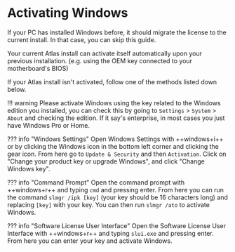 # Activating Windows

If your PC has installed Windows before, it should migrate the license to the current install. In that case, you can skip this guide.

Your current Atlas install can activate itself automatically upon your previous installation. (e.g. using the OEM key connected to your motherboard's BIOS)

If your Atlas install isn't activated, follow one of the methods listed down below.


!!! warning
    Please activate Windows using the key related to the Windows edition you installed, you can check this by going to `Settings` > `System` > `About` and checking the edition. If it say's enterprise, in most cases you just have Windows Pro or Home.

??? info "Windows Settings"
    Open Windows Settings with ++windows+i++ or by clicking the Windows icon in the bottom left corner and clicking the gear icon. From here go to `Update & Security` and then `Activation`. Click on "Change your product key or upgrade Windows", and click "Change Windows key".

??? info "Command Prompt"
    Open the command prompt with ++windows+r++ and typing `cmd` and pressing enter. From here you can run the command `slmgr /ipk [key]` (your key should be 16 characters long) and replacing `[key]` with your key. You can then run `slmgr /ato` to activate Windows.

??? info "Software License User Interface"
    Open the Software License User Interface with ++windows+r++ and typing `slui.exe` and pressing enter. From here you can enter your key and activate Windows.
